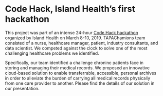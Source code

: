 # Code Hack, Island Health’s first hackathon 
This project was part of an intense 24-hour [Code.Hack hackathon](https://www.islandhealth.ca/about-us/accountability/innovation/code-hack) organized by Island Health on March 8-10, 2019.
TAPAChamions team consisted of a nurse, healthcare manager, patient, industry consultants, and data scientist.
We competed against the clock to solve one of the most challenging healthcare problems we identified.

Specifically, our team identified a challenge chroninc patients face in storing and managing their medical records. 
We proposed an innovative cloud-based solution to enable transferrable, accessible, personal archives in order to alleviate the burden
of carrying all medical records physically from one care provider to another. Please find the details of our solution in our presentation.

